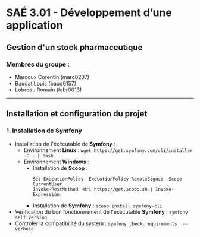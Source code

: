 # SAÉ 3.01 - Développement d’une application
## Gestion d'un stock pharmaceutique

### Membres du groupe :
- Marcoux Corentin (marc0237)
- Baudat Louis (baud0157)
- Lobreau Romain (lobr0013)

----
## Installation et configuration du projet

### 1. Installation de Symfony 

- Installation de l'éxécutable de **Symfony** :
  - Environnement **Linux** : ``wget https://get.symfony.com/cli/installer -O - | bash``
  - Environnement **Windows** : 
    - Installation de **Scoop** : 
      ```
      Set-ExecutionPolicy -ExecutionPolicy RemoteSigned -Scope CurrentUser
      Invoke-RestMethod -Uri https://get.scoop.sh | Invoke-Expression
      ```
    - Installation de **Symfony** : `scoop install symfony-cli`
- Vérification du bon fonctionnement de l'exécutable **Symfony** : ``symfony self:version``
- Contrôler la compatibilité du system : ``symfony check:requirements  --verbose``
